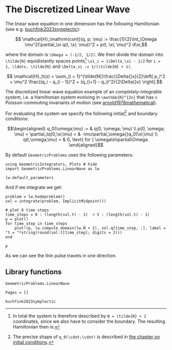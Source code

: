 # The Discretized Linear Wave 

The linear wave equation in one dimension has the following Hamiltonian (see e.g. [buchfink2023symplectic](@cite)): 

```math
    \mathcal{H}_\mathrm{cont}(q, p; \mu) := \frac{1}{2}\int_\Omega \mu^2(\partial_\xi q(t, \xi; \mu))^2 + p(t, \xi; \mu)^2 d\xi,
```
where the domain is ``\Omega = (-1/2, 1/2)``. We then divide the domain into ``\tilde{N}`` equidistantly spaces points[^1] ``\xi_i = i\Delta_\xi - 1/2`` for ``i = 1, \ldots, \tilde{N}`` and ``\Delta_xi := 1/(\tilde{N} + 1)``.

[^1]: In total the system is therefore described by ``N = \tilde{N} + 2`` coordinates, since we also have to consider the boundary. The resulting Hamiltonian then is:

```math
    \mathcal{H}_h(z) = \sum_{i = 1}^{\tilde{N}}\frac{\Delta{}x}{2}\left[ p_i^2 + \mu^2 \frac{(q_i - q_{i - 1})^2 + (q_{i+1} - q_i)^2}{2\Delta{}x} \right].
```

The discretized linear wave equation example of an *completely-integrable system*, i.e. a Hamiltonian system evolving in ``\mathbb{R}^{2n}`` that has ``n`` Poisson-commuting invariants of motion (see [arnold1978mathematical](@cite)). 

For evaluating the system we specify the following initial[^2] and boundary conditions: 

```math
\begin{aligned}
	q_0(\omega;\mu) := & q(0, \omega; \mu) \\ 
	p(0, \omega; \mu) = \partial_tq(0,\xi;\mu) = & -\mu\partial_\omega{}q_0(\xi;\mu) \\
	q(t,\omega;\mu) = & 0, \text{ for } \omega\in\partial\Omega.
\end{aligned}
```

[^2]: The precise shape of ``q_0(\cdot;\cdot)`` is described in [the chapter on initial conditions](initial_condition.md).


By default `GeometricProblems` uses the following parameters: 
```@example linear_wave
using GeometricIntegrators, Plots # hide
import GeometricProblems.LinearWave as lw

lw.default_parameters
```

And if we integrate we get: 
```@example linear_wave
problem = lw.hodeproblem() 
sol = integrate(problem, ImplicitMidpoint())

# plot 6 time steps
time_steps = 0 : (length(sol.t) - 1)  ÷ 5 : (length(sol.t) - 1)
p = plot()
for time_step in time_steps
    plot!(p, lw.compute_domain(lw.Ñ + 2), sol.q[time_step, :], label = "t = "*string(round(sol.t[time_step]; digits = 2)))
end

p
```

As we can see the thin pulse travels in one direction. 

## Library functions

```@docs
GeometricProblems.LinearWave
```

```@bibliography
Pages = []
 
buchfink2023symplectic
```